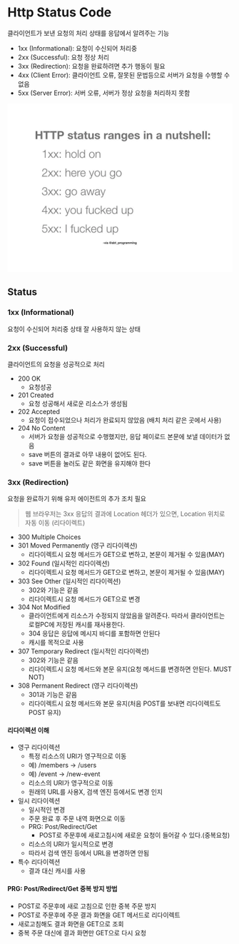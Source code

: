 # Http Status Code

클라이언트가 보낸 요청의 처리 상태를 응답에서 알려주는 기능
- 1xx (Informational): 요청이 수신되어 처리중
- 2xx (Successful): 요청 정상 처리
- 3xx (Redirection): 요청을 완료하려면 추가 행동이 필요
- 4xx (Client Error): 클라이언트 오류, 잘못된 문법등으로 서버가 요청을 수행할 수 없음
- 5xx (Server Error): 서버 오류, 서버가 정상 요청을 처리하지 못함

![http-status-ranges](../../asset/Network/http/http-status-ranges.png)

## Status
### 1xx (Informational)
요청이 수신되어 처리중 상태
잘 사용하지 않는 상태

### 2xx (Successful)
클라이언트의 요청을 성공적으로 처리
- 200 OK
  - 요청성공
- 201 Created
  - 요청 성공해서 새로운 리소스가 생성됨
- 202 Accepted
  - 요청이 접수되었으나 처리가 완료되지 않았음 (배치 처리 같은 곳에서 사용)
- 204 No Content
  - 서버가 요청을 성공적으로 수행했지만, 응답 페이로드 본문에 보낼 데이터가 없음
  - save 버튼의 결과로 아무 내용이 없어도 된다.
  -  save 버튼을 눌러도 같은 화면을 유지해야 한다


### 3xx (Redirection)
요청을 완료하기 위해 유저 에이전트의 추가 조치 필요

> 웹 브라우저는 3xx 응답의 결과에 Location 헤더가 있으면, Location 위치로 자동 이동 (리다이렉트)

- 300 Multiple Choices
- 301 Moved Permanently (영구 리다이렉션)
  - 리다이렉트시 요청 메서드가 GET으로 변하고, 본문이 제거될 수 있음(MAY)
- 302 Found (일시적인 리다이렉션)
  - 리다이렉트시 요청 메서드가 GET으로 변하고, 본문이 제거될 수 있음(MAY)
- 303 See Other (일시적인 리다이렉션)
  - 302와 기능은 같음
  - 리다이렉트시 요청 메서드가 GET으로 변경
- 304 Not Modified
  - 클라이언트에게 리소스가 수정되지 않았음을 알려준다. 따라서 클라이언트는 로컬PC에 저장된 캐시를 재사용한다.
  - 304 응답은 응답에 메시지 바디를 포함하면 안된다
  - 캐시를 목적으로 사용
- 307 Temporary Redirect (일시적인 리다이렉션)
  - 302와 기능은 같음
  - 리다이렉트시 요청 메서드와 본문 유지(요청 메서드를 변경하면 안된다. MUST NOT)
- 308 Permanent Redirect (영구 리다이렉션)
  - 301과 기능은 같음
  - 리다이렉트시 요청 메서드와 본문 유지(처음 POST를 보내면 리다이렉트도 POST 유지)

#### 리다이렉션 이해
- 영구 리다이렉션
  - 특정 리소스의 URI가 영구적으로 이동
  - 예) /members -> /users
  - 예) /event -> /new-event
  - 리소스의 URI가 영구적으로 이동
  - 원래의 URL를 사용X, 검색 엔진 등에서도 변경 인지
- 일시 리다이렉션
  - 일시적인 변경
  - 주문 완료 후 주문 내역 화면으로 이동
  - PRG: Post/Redirect/Get
    - POST로 주문후에 새로고침시에 새로운 요청이 들어갈 수 있다.(중복요청)
  - 리소스의 URI가 일시적으로 변경
  - 따라서 검색 엔진 등에서 URL을 변경하면 안됨
- 특수 리다이렉션
  - 결과 대신 캐시를 사용

#### PRG: Post/Redirect/Get 중복 방지 방법
- POST로 주문후에 새로 고침으로 인한 중복 주문 방지
- POST로 주문후에 주문 결과 화면을 GET 메서드로 리다이렉트
- 새로고침해도 결과 화면을 GET으로 조회
- 중복 주문 대신에 결과 화면만 GET으로 다시 요청


